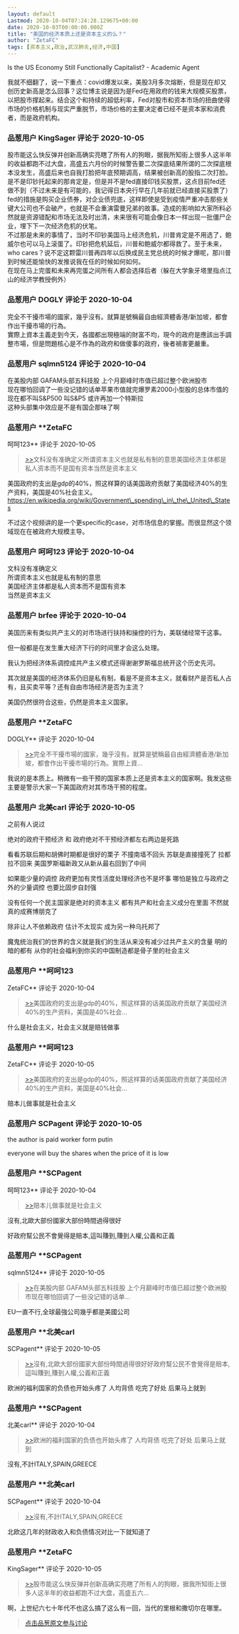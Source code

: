 ```yaml
---
layout: default
Lastmod: 2020-10-04T07:24:28.129675+00:00
date: 2020-10-03T00:00:00.000Z
title: "美国的经济本质上还是资本主义的么？"
author: "ZetaFC"
tags: [资本主义,政治,武汉肺炎,经济,中国]
---
```


Is the US Economy Still Functionally Capitalist? - Academic Agent  
  
我就不细翻了，说一下重点：covid爆发以来，美股3月多次熔断，但是现在却又创历史新高是怎么回事？这位博主说是因为是Fed在用政府的钱来大规模买股票，以把股市撑起来。结合这个和持续的超低利率，Fed对股市和资本市场的扭曲使得市场的价格机制与现实严重脱节，市场价格的主要决定者已经不是资本家和消费者，而是政府机构。

            
### 品葱用户 **KingSager** 评论于 2020-10-05
        
股市能这么快反弹并创新高确实亮瞎了所有人的狗眼，据我所知街上很多人这半年的收益都跑不过大盘，高盛五六月份的时候警告要二次探底结果所谓的二次探底根本没发生，高盛后来也自我打脸把年底预期调高，结果被创新高的股指二次打脸。  
是不是印钞托起来的那肯定是，但是并不是fed直接印钱买股票，这点目前fed还做不到（不过未来是有可能的，我记得日本央行早在几年前就已经直接买股票了）fed的措施是购买企业债券，对企业债兜底，这样即使是受到疫情严重冲击那些关键大公司也不会破产，也就是不会重演雷曼兄弟的故事。造成的影响如大家所料必然就是资源错配和市场无法及时出清，未来很有可能会像日本一样出现一批僵尸企业，埋下下一次经济危机的伏笔。  
不过那是未来的事情了，当时不印钞美国马上经济危机，川普肯定是不用选了，鲍威尔也可以马上滚蛋了。印钞把危机延后，川普和鲍威尔都得救了。至于未来，who cares？说不定这颗雷川普再四年以后换成民主党总统的时候才爆呢，那川普到时候还能愉快的发推说我在任的时候如何如何。  
在现在马上完蛋和未来再完蛋之间所有人都会选择后者（躲在大学象牙塔里指点江山的经济学教授例外）
        


            
### 品葱用户 **DOGLY** 评论于 2020-10-04
        
完全不干擾市場的國家，幾乎沒有。就算是號稱最自由經濟體香港/新加坡，都會作出干擾市場的行為。  
實際上資本主義走到今天，各國都出現極端的財富不均，現今的政府是應該出手調整市場，但是問題核心是不作為的政府和做傻事的政府，後者禍害更嚴重。
        


            
### 品葱用户 **sqlmn5124** 评论于 2020-10-04
        
在美股内部 GAFAM头部五科技股 上个月巅峰时市值已超过整个欧洲股市  
现在哪怕回调了一些没记错的话单苹果市值就完爆罗素2000小型股的总体市值的  
现在都不叫S&P500 叫S&P5 或许再加一个特斯拉  
这种头部集中效应是不是有国企那味了啊
        


            
### 品葱用户 **ZetaFC 
呵呵123** 评论于 2020-10-05
        
> [\>>]( "/video/item_id-28362#")文科没有准确定义所谓资本主义也就是私有制的意思美国经济主体都是私人资本而不是国有资本当然是资本主义

  
  
美国政府的支出是gdp的40%，照这样算的话美国政府贡献了美国经济40%的生产资料，美国是40%社会主义。  
https://en.wikipedia.org/wiki/Government\_spending\_in\_the\_United\_States  
  
不过这个视频讲的是一个更specific的case，对市场信息的掌握。而很显然这个领域现在在被政府大规模主导。
        


            
### 品葱用户 **呵呵123** 评论于 2020-10-04
        
文科没有准确定义  
所谓资本主义也就是私有制的意思  
美国经济主体都是私人资本而不是国有资本  
当然是资本主义
        


            
### 品葱用户 **brfee** 评论于 2020-10-04
        
美国历来有类似共产主义的对市场进行扶持和操控的行为，美联储经常干这事。  
  
但一般都是在发生重大经济下行的时间里才会这么处理。  
  
我认为把经济体系调控成共产主义模式还得谢谢罗斯福总统开这个历史先河。  
  
其次就是美国的经济体系仍旧是私有制，看是不是资本主义，就看财产是否私人占有，且买卖平等？还有自由市场经济是否为主流？  
  
美国仍然很符合这些，仍然是资本主义国家。
        


            
### 品葱用户 **ZetaFC 
DOGLY** 评论于 2020-10-04
        
> [\>>]( "/video/item_id-28358#")完全不干擾市場的國家，幾乎沒有。就算是號稱最自由經濟體香港/新加坡，都會作出干擾市場的行為。實際上資...

  
  
我说的是本质上。稍微有一些干预的国家本质上还是资本主义的国家啊。我发这些主要是警示大家一下美国政府对其市场干预的程度。
        


            
### 品葱用户 **北美carl** 评论于 2020-10-05
        
之前有人说过   
  
绝对的政府干预经济 和 政府绝对不干预经济都左右两边是死路   
  
看看苏联后期和胡佛时期都是很好的栗子 不撞南墙不回头 苏联是直接撞死了 拉都拉不回来 美国罗斯福新政又从新从最右回到了中间  
  
如果能少量的调控 政府更加有灵性活度处理经济也不是坏事 哪怕是独立与政府之外的少量调控 也要比固步自封强  
  
没有任何一个民主国家是绝对的资本主义 都有共产和社会主义成分在里面 不然就真的成赛博朋克了  
  
除非让人不依赖政府 估计不太现实 成为另一种乌托邦了  
  
魔鬼统治我们的世界的含义就是我们的生活从来没有减少过共产主义的含量 明的暗的都有 从你的社会福利到你买的中国制造都是骨子里的社会主义
        


            
### 品葱用户 **呵呵123 
ZetaFC** 评论于 2020-10-04
        
> [\>>]( "/video/item_id-28364#")美国政府的支出是gdp的40%，照这样算的话美国政府贡献了美国经济40%的生产资料，美国是40%社会...

  
什么是社会主义，社会主义就是赔钱做事
        


            
### 品葱用户 **呵呵123 
ZetaFC** 评论于 2020-10-05
        
> [\>>]( "/video/item_id-28364#")美国政府的支出是gdp的40%，照这样算的话美国政府贡献了美国经济40%的生产资料，美国是40%社会...

  
赔本儿做事就是社会主义
        


            
### 品葱用户 **SCPagent** 评论于 2020-10-05
        
the author is paid worker form putin  
  
everyone will buy the shares when the price of it is low
        


            
### 品葱用户 **SCPagent 
呵呵123** 评论于 2020-10-04
        
> [\>>]( "/video/item_id-28369#")赔本儿做事就是社会主义

  
  
沒有,北歐大部份國家大部份時間過得很好  
  
好政府幫公民不會覺得是賠本,這叫賺到,賺到人權,公義和正義
        


            
### 品葱用户 **SCPagent 
sqlmn5124** 评论于 2020-10-05
        
> [\>>]( "/video/item_id-28355#")在美股内部 GAFAM头部五科技股 上个月巅峰时市值已超过整个欧洲股市现在哪怕回调了一些没记错的话单...

  
  
EU一直不行,全球最強公司幾乎都是美國公司
        


            
### 品葱用户 **北美carl 
SCPagent** 评论于 2020-10-05
        
> [\>>]( "/video/item_id-28373#")沒有,北歐大部份國家大部份時間過得很好好政府幫公民不會覺得是賠本,這叫賺到,賺到人權,公義和正義

  
欧洲的福利国家的负债也开始头疼了 人均背债 吃完了好处 后果马上就到
        


            
### 品葱用户 **SCPagent 
北美carl** 评论于 2020-10-04
        
> [\>>]( "/video/item_id-28375#")欧洲的福利国家的负债也开始头疼了 人均背债 吃完了好处 后果马上就到

  
  
沒有,不計ITALY,SPAIN,GREECE
        


            
### 品葱用户 **北美carl 
SCPagent** 评论于 2020-10-04
        
> [\>>]( "/video/item_id-28377#")沒有,不計ITALY,SPAIN,GREECE

  
  
北欧这几年的财政收入和负债情况对比一下就知道了
        


            
### 品葱用户 **ZetaFC 
KingSager** 评论于 2020-10-05
        
> [\>>]( "/video/item_id-28383#")股市能这么快反弹并创新高确实亮瞎了所有人的狗眼，据我所知街上很多人这半年的收益都跑不过大盘，高盛五六...

  
  
啊，上世纪六七十年代不也这么搞了这么有一回，当代的里根和撒切尔在哪里。
        






> [点击品葱原文参与讨论](https://pincong.rocks/video/id-3123__sort_key-agree_count__sort-DESC)

